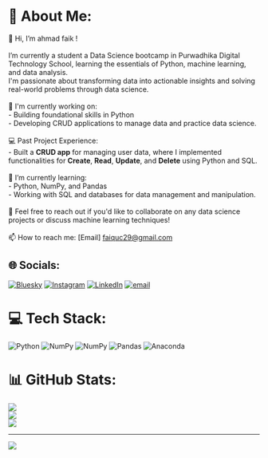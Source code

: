 # 💫 About Me:
👋 Hi, I’m ahmad faik !<br><br>I’m currently a student a Data Science bootcamp in Purwadhika Digital Technology School, learning the essentials of Python, machine learning, and data analysis.<br>I'm passionate about transforming data into actionable insights and solving real-world problems through data science.<br><br>🔭 I'm currently working on:<br>- Building foundational skills in Python<br>- Developing CRUD applications to manage data and practice data science.<br><br>💻 Past Project Experience:<br>- Built a **CRUD app** for managing user data, where I implemented functionalities for **Create**, **Read**, **Update**, and **Delete** using Python and SQL.<br><br>🌱 I’m currently learning:<br>- Python, NumPy, and Pandas<br>- Working with SQL and databases for data management and manipulation.<br><br>💬 Feel free to reach out if you'd like to collaborate on any data science projects or discuss machine learning techniques!<br><br>📫 How to reach me: [Email] faiquc29@gmail.com


## 🌐 Socials:
[![Bluesky](https://img.shields.io/badge/bluesky-0285FF?style=for-the-badge&logo=bluesky&logoColor=%23FFFFFF)](https://bsky.app/profile/ahmadFaik) [![Instagram](https://img.shields.io/badge/Instagram-%23E4405F.svg?logo=Instagram&logoColor=white)](https://instagram.com/ahmadfaik_s) [![LinkedIn](https://img.shields.io/badge/LinkedIn-%230077B5.svg?logo=linkedin&logoColor=white)](https://linkedin.com/in/ahmadfaik) [![email](https://img.shields.io/badge/Email-D14836?logo=gmail&logoColor=white)](mailto:faiquc29@gmail.com) 

# 💻 Tech Stack:
![Python](https://img.shields.io/badge/python-3670A0?style=for-the-badge&logo=python&logoColor=ffdd54) ![NumPy](https://img.shields.io/badge/numpy-%23013243.svg?style=for-the-badge&logo=numpy&logoColor=white) ![NumPy](https://img.shields.io/badge/numpy-%23013243.svg?style=for-the-badge&logo=numpy&logoColor=white) ![Pandas](https://img.shields.io/badge/pandas-%23150458.svg?style=for-the-badge&logo=pandas&logoColor=white) ![Anaconda](https://img.shields.io/badge/Anaconda-%2344A833.svg?style=for-the-badge&logo=anaconda&logoColor=white)
# 📊 GitHub Stats:
![](https://github-readme-stats.vercel.app/api?username=ahmadFaik&theme=dark&hide_border=false&include_all_commits=false&count_private=false)<br/>
![](https://nirzak-streak-stats.vercel.app/?user=ahmadFaik&theme=dark&hide_border=false)<br/>
![](https://github-readme-stats.vercel.app/api/top-langs/?username=ahmadFaik&theme=dark&hide_border=false&include_all_commits=false&count_private=false&layout=compact)

---
[![](https://visitcount.itsvg.in/api?id=ahmadFaik&icon=0&color=0)](https://visitcount.itsvg.in)

<!-- Proudly created with GPRM ( https://gprm.itsvg.in ) -->
